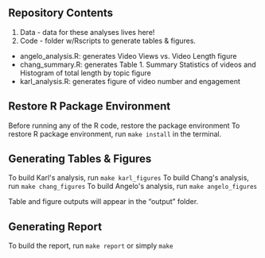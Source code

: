 ## Repository Contents

1.  Data - data for these analyses lives here!
2.  Code - folder w/Rscripts to generate tables & figures.

-   angelo\_analysis.R: generates Video Views vs. Video Length figure
-   chang\_summary.R: generates Table 1. Summary Statistics of videos
    and Histogram of total length by topic figure
-   karl\_analysis.R: generates figure of video number and engagement

## Restore R Package Environment

Before running any of the R code, restore the package environment
To restore R package environment, run `make install` in the terminal.

## Generating Tables & Figures

To build Karl's analysis, run `make karl_figures`
To build Chang's analysis, run `make chang_figures`
To build Angelo's analysis, run `make angelo_figures`

Table and figure outputs will appear in the “output” folder.

## Generating Report

To build the report, run `make report` or simply `make`